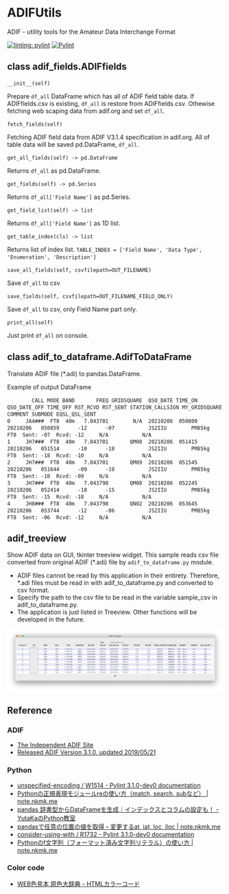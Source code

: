 # ADIFUtils
ADIF - utility tools for the Amateur Data Interchange Format

[![linting: pylint](https://img.shields.io/badge/linting-pylint-yellowgreen)](https://github.com/pylint-dev/pylint)
[![Pylint](https://github.com/JS2IIU-MH/ADIFUtils/actions/workflows/pylint.yml/badge.svg)](https://github.com/JS2IIU-MH/ADIFUtils/actions/workflows/pylint.yml)

## class adif_fields.ADIFfields

```
__init__(self)
```
Prepare `df_all` DataFrame which has all of ADIF field table data.
If ADIFfields.csv is existing, `df_all` is restore from ADIFfields.csv. Othewise fetching web scaping data from adif.org and set `df_all`.


```
fetch_fields(self)
```
Fetching ADIF field data from ADIF V3.1.4 specification in adif.org.
All of table data will be saved pd.DataFrame, `df_all`.


```
get_all_fields(self) -> pd.DataFrame
```
Returns `df_all` as pd.DataFrame.

```
get_fields(self) -> pd.Series
```
Returns `df_all['Field Name']` as pd.Series.


```
get_field_list(self) -> list
```
Returns `df_all['Field Name']` as 1D list.



```
get_table_index(cls) -> list
```
Returns list of index list.
`TABLE_INDEX = ['Field Name', 'Data Type', 'Enumeration', 'Description']`

```
save_all_fields(self, csvfilepath=OUT_FILENAME)
```
Save `df_all` to csv

```
save_fields(self, csvfilepath=OUT_FILENAME_FIELD_ONLY)
```
Save `df_all` to csv, only Field Name part only.

```
print_all(self)
```
Just print `df_all` on console.

## class adif_to_dataframe.AdifToDataFrame

Translate ADIF file (*.adi) to pandas.DataFrame.

Example of output DataFrame
```raw
        CALL MODE BAND       FREQ GRIDSQUARE  QSO_DATE TIME_ON QSO_DATE_OFF TIME_OFF RST_RCVD RST_SENT STATION_CALLSIGN MY_GRIDSQUARE                    COMMENT SUBMODE EQSL_QSL_SENT
0     JA4###  FT8  40m   7.043701        N/A  20210206  050800     20210206   050859      -12      -07           JS2IIU        PM85kg  FT8  Sent: -07  Rcvd: -12     N/A           N/A
1     JH7###  FT8  40m   7.043701       QM08  20210206  051415     20210206   051514      -10      -18           JS2IIU        PM85kg  FT8  Sent: -18  Rcvd: -10     N/A           N/A
2     JH7###  FT8  40m   7.043701       QM09  20210206  051545     20210206   051644      -09      -10           JS2IIU        PM85kg  FT8  Sent: -10  Rcvd: -09     N/A           N/A
3     JH7###  FT8  40m   7.043798       QM08  20210206  052245     20210206   052414      -18      -15           JS2IIU        PM85kg  FT8  Sent: -15  Rcvd: -18     N/A           N/A
4     JH8###  FT8  40m   7.043798       QN02  20210206  053645     20210206   053744      -12      -06           JS2IIU        PM85kg  FT8  Sent: -06  Rcvd: -12     N/A           N/A
```

## adif_treeview

Show ADIF data on GUI, tkinter treeview widget. This sample reads csv file converted from original ADIF (*.adi) file by `adif_to_dataframe.py` module.

- ADIF files cannot be read by this application in their entirety. Therefore, *.adi files must be read in with adif_to_dataframe.py and converted to csv format.
- Specify the path to the csv file to be read in the variable sample_csv in adif_to_dataframe.py.
- The application is just listed in Treeview. Other functions will be developed in the future.

<div style="text-align:center">
<img src="doc/adif_treeview.png" width=650>
</div>

## Reference
### ADIF
- [The Independent ADIF Site](http://adif.org/)
- [Released ADIF Version 3.1.0, updated 2019/05/21](https://www.adif.org/310/ADIF_310.htm)

### Python
- [unspecified-encoding / W1514 - Pylint 3.1.0-dev0 documentation](https://pylint.readthedocs.io/en/latest/user_guide/messages/warning/unspecified-encoding.html)
- [Pythonの正規表現モジュールreの使い方（match, search, subなど） | note.nkmk.me](https://note.nkmk.me/python-re-match-search-findall-etc/)
- [pandas 辞書型からDataFrameを生成｜インデックスとコラムの設定も！ - YutaKaのPython教室](https://www.yutaka-note.com/entry/pandas_dict)
- [pandasで任意の位置の値を取得・変更するat, iat, loc, iloc | note.nkmk.me](https://note.nkmk.me/python-pandas-at-iat-loc-iloc/)
- [consider-using-with / R1732 - Pylint 3.1.0-dev0 documentation](https://pylint.pycqa.org/en/latest/user_guide/messages/refactor/consider-using-with.html)
- [Pythonのf文字列（フォーマット済み文字列リテラル）の使い方 | note.nkmk.me](https://note.nkmk.me/python-f-strings/)

### Color code
- [WEB色見本 原色大辞典 - HTMLカラーコード](https://www.colordic.org/)
